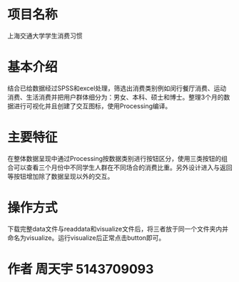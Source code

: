 # 项目名称
上海交通大学学生消费习惯


# 基本介绍
结合已给数据经过SPSS和excel处理，筛选出消费类别例如闵行餐厅消费、运动消费、生活消费并把用户群体细分为：男女、本科、硕士和博士。整理3个月的数据进行可视化并且创建了交互图标，使用Processing编译。

# 主要特征
在整体数据呈现中通过Processing按数据类别进行按钮区分，使用三类按钮的组合可以查看三个月份中不同学生人群在不同场合的消费比重。另外设计进入与返回等按钮增加除了数据呈现以外的交互。

# 操作方式
下载完整data文件与readdata和visualize文件后，将三者放于同一个文件夹内并命名为visualize。运行visualize后正常点击button即可。

# 作者 周天宇 5143709093
